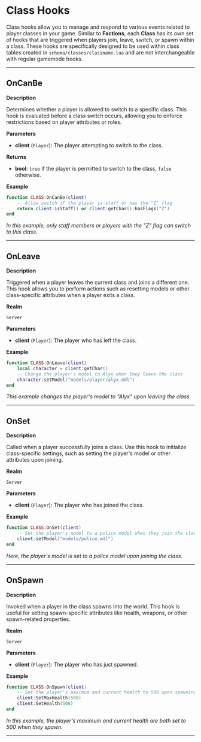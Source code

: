 # Class Hooks

Class hooks allow you to manage and respond to various events related to player classes in your game. Similar to **Factions**, each **Class** has its own set of hooks that are triggered when players join, leave, switch, or spawn within a class. These hooks are specifically designed to be used within class tables created in `schema/classes/classname.lua` and are not interchangeable with regular gamemode hooks.

---

## **OnCanBe**

**Description**

Determines whether a player is allowed to switch to a specific class. This hook is evaluated before a class switch occurs, allowing you to enforce restrictions based on player attributes or roles.

**Parameters**

- **client** (`Player`): The player attempting to switch to the class.

**Returns**

- **bool**: `true` if the player is permitted to switch to the class, `false` otherwise.

**Example**

```lua
function CLASS:OnCanBe(client)
    -- Allow switch if the player is staff or has the "Z" flag
    return client:isStaff() or client:getChar():hasFlags("Z")
end
```

*In this example, only staff members or players with the "Z" flag can switch to this class.*

---

## **OnLeave**

**Description**

Triggered when a player leaves the current class and joins a different one. This hook allows you to perform actions such as resetting models or other class-specific attributes when a player exits a class.

**Realm**

`Server`

**Parameters**

- **client** (`Player`): The player who has left the class.

**Example**

```lua
function CLASS:OnLeave(client)
    local character = client:getChar()
    -- Change the player's model to Alyx when they leave the class
    character:setModel("models/player/alyx.mdl")
end
```

*This example changes the player's model to "Alyx" upon leaving the class.*

---

## **OnSet**

**Description**

Called when a player successfully joins a class. Use this hook to initialize class-specific settings, such as setting the player's model or other attributes upon joining.

**Realm**

`Server`

**Parameters**

- **client** (`Player`): The player who has joined the class.

**Example**

```lua
function CLASS:OnSet(client)
    -- Set the player's model to a police model when they join the class
    client:setModel("models/police.mdl")
end
```

*Here, the player's model is set to a police model upon joining the class.*

---

## **OnSpawn**

**Description**

Invoked when a player in the class spawns into the world. This hook is useful for setting spawn-specific attributes like health, weapons, or other spawn-related properties.

**Realm**

`Server`

**Parameters**

- **client** (`Player`): The player who has just spawned.

**Example**

```lua
function CLASS:OnSpawn(client)
    -- Set the player's maximum and current health to 500 upon spawning
    client:SetMaxHealth(500)
    client:SetHealth(500)
end
```

*In this example, the player's maximum and current health are both set to 500 when they spawn.*

---
